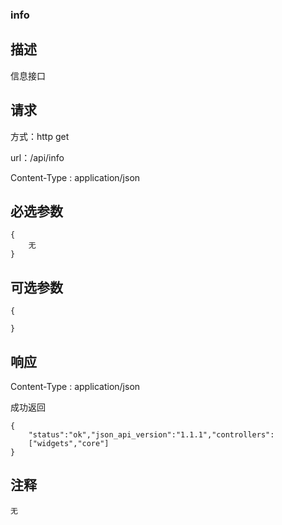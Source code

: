 ### info

## 描述
信息接口

## 请求 
方式：http get

url：/api/info

Content-Type : application/json

## 必选参数
    {
    	无
    } 

## 可选参数
    {

    } 

## 响应
Content-Type : application/json

成功返回
```
{
    "status":"ok","json_api_version":"1.1.1","controllers":
    ["widgets","core"]
}
```

## 注释
    
    无